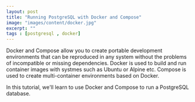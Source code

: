 ```yaml
---
layout: post
title: "Running PostgreSQL with Docker and Compose"
image: "images/content/docker.jpg"
excerpt: "" 
tags : [postgresql , docker] 
---
```


Docker and Compose allow you to create portable development environments that can be reproduced in any system without the problems of incompatible or missing dependencies. Docker is used to build and run container images with systmes such as Ubuntu or Alpine etc. Compose is used to create multi-container environments based on Docker.

In this tutorial, we'll learn to use Docker and Compose to run a PostgreSQL database.

 